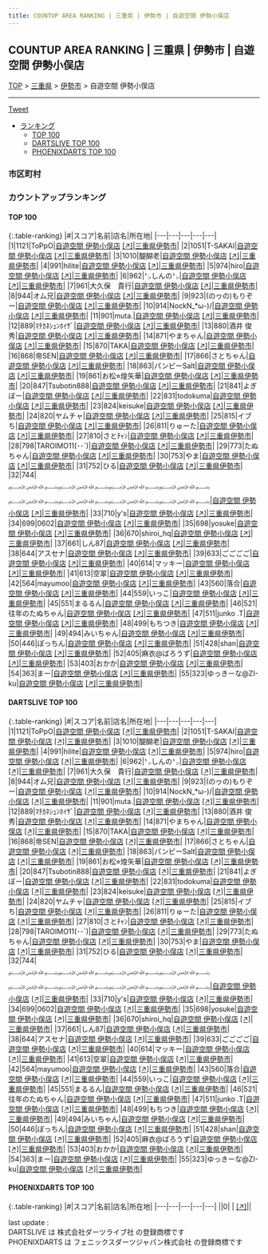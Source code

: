 ```yaml
---
title: COUNTUP AREA RANKING | 三重県 | 伊勢市 | 自遊空間 伊勢小俣店
---
```

## COUNTUP AREA RANKING | 三重県 | 伊勢市 | 自遊空間 伊勢小俣店

[TOP](/darts/rank/) > [三重県](/darts/rank/三重県/) > [伊勢市](/darts/rank/三重県/伊勢市/) > 自遊空間 伊勢小俣店

___

<a href="https://twitter.com/share?ref_src=twsrc%5Etfw" data-text="COUNTUP AREA RANKING | 三重県伊勢市自遊空間 伊勢小俣店" class="twitter-share-button" data-hashtags="DARTSLIVE,PHOENIXDARTS,darts,ダーツ" data-show-count="false">Tweet</a>

* [ランキング](#カウントアップランキング)
    * [TOP 100](#top-100)
    * [DARTSLIVE TOP 100](#dartslive-top-100)
    * [PHOENIXDARTS TOP 100](#phoenixdarts-top-100)

### 市区町村

<ul>

</ul>

### カウントアップランキング

#### TOP 100



{:.table-ranking}
|#|スコア|名前|店名|所在地|
|---|---|---|---|---|
|1|1121|<span class="rank-name-dl">ToPpO</span>|<a href="/darts/rank/shops/c07fbef80e76bdc1a3f63593b5358cc4.html">自遊空間 伊勢小俣店</a> <a href="https://search.dartslive.com/jp/shop/c07fbef80e76bdc1a3f63593b5358cc4">[↗]</a>|<a href="/darts/rank/三重県/伊勢市">三重県伊勢市</a>|
|2|1051|<span class="rank-name-dl">T-SAKAI</span>|<a href="/darts/rank/shops/c07fbef80e76bdc1a3f63593b5358cc4.html">自遊空間 伊勢小俣店</a> <a href="https://search.dartslive.com/jp/shop/c07fbef80e76bdc1a3f63593b5358cc4">[↗]</a>|<a href="/darts/rank/三重県/伊勢市">三重県伊勢市</a>|
|3|1010|<span class="rank-name-dl">醍醐老</span>|<a href="/darts/rank/shops/c07fbef80e76bdc1a3f63593b5358cc4.html">自遊空間 伊勢小俣店</a> <a href="https://search.dartslive.com/jp/shop/c07fbef80e76bdc1a3f63593b5358cc4">[↗]</a>|<a href="/darts/rank/三重県/伊勢市">三重県伊勢市</a>|
|4|991|<span class="rank-name-dl">hilite</span>|<a href="/darts/rank/shops/c07fbef80e76bdc1a3f63593b5358cc4.html">自遊空間 伊勢小俣店</a> <a href="https://search.dartslive.com/jp/shop/c07fbef80e76bdc1a3f63593b5358cc4">[↗]</a>|<a href="/darts/rank/三重県/伊勢市">三重県伊勢市</a>|
|5|974|<span class="rank-name-dl">hiro</span>|<a href="/darts/rank/shops/c07fbef80e76bdc1a3f63593b5358cc4.html">自遊空間 伊勢小俣店</a> <a href="https://search.dartslive.com/jp/shop/c07fbef80e76bdc1a3f63593b5358cc4">[↗]</a>|<a href="/darts/rank/三重県/伊勢市">三重県伊勢市</a>|
|6|962|<span class="rank-name-dl">㌧しんの㌧</span>|<a href="/darts/rank/shops/c07fbef80e76bdc1a3f63593b5358cc4.html">自遊空間 伊勢小俣店</a> <a href="https://search.dartslive.com/jp/shop/c07fbef80e76bdc1a3f63593b5358cc4">[↗]</a>|<a href="/darts/rank/三重県/伊勢市">三重県伊勢市</a>|
|7|961|<span class="rank-name-dl">大久保　貴行</span>|<a href="/darts/rank/shops/c07fbef80e76bdc1a3f63593b5358cc4.html">自遊空間 伊勢小俣店</a> <a href="https://search.dartslive.com/jp/shop/c07fbef80e76bdc1a3f63593b5358cc4">[↗]</a>|<a href="/darts/rank/三重県/伊勢市">三重県伊勢市</a>|
|8|944|<span class="rank-name-dl">オム兄</span>|<a href="/darts/rank/shops/c07fbef80e76bdc1a3f63593b5358cc4.html">自遊空間 伊勢小俣店</a> <a href="https://search.dartslive.com/jp/shop/c07fbef80e76bdc1a3f63593b5358cc4">[↗]</a>|<a href="/darts/rank/三重県/伊勢市">三重県伊勢市</a>|
|9|923|<span class="rank-name-dl">(のヮの)もりぞー</span>|<a href="/darts/rank/shops/c07fbef80e76bdc1a3f63593b5358cc4.html">自遊空間 伊勢小俣店</a> <a href="https://search.dartslive.com/jp/shop/c07fbef80e76bdc1a3f63593b5358cc4">[↗]</a>|<a href="/darts/rank/三重県/伊勢市">三重県伊勢市</a>|
|10|914|<span class="rank-name-dl">NockN_*ω-)/</span>|<a href="/darts/rank/shops/c07fbef80e76bdc1a3f63593b5358cc4.html">自遊空間 伊勢小俣店</a> <a href="https://search.dartslive.com/jp/shop/c07fbef80e76bdc1a3f63593b5358cc4">[↗]</a>|<a href="/darts/rank/三重県/伊勢市">三重県伊勢市</a>|
|11|901|<span class="rank-name-dl">muta.</span>|<a href="/darts/rank/shops/c07fbef80e76bdc1a3f63593b5358cc4.html">自遊空間 伊勢小俣店</a> <a href="https://search.dartslive.com/jp/shop/c07fbef80e76bdc1a3f63593b5358cc4">[↗]</a>|<a href="/darts/rank/三重県/伊勢市">三重県伊勢市</a>|
|12|889|<span class="rank-name-dl">ﾏﾁｶﾈｼｭﾝﾎｲｻﾞ</span>|<a href="/darts/rank/shops/c07fbef80e76bdc1a3f63593b5358cc4.html">自遊空間 伊勢小俣店</a> <a href="https://search.dartslive.com/jp/shop/c07fbef80e76bdc1a3f63593b5358cc4">[↗]</a>|<a href="/darts/rank/三重県/伊勢市">三重県伊勢市</a>|
|13|880|<span class="rank-name-dl">酒井 俊秀</span>|<a href="/darts/rank/shops/c07fbef80e76bdc1a3f63593b5358cc4.html">自遊空間 伊勢小俣店</a> <a href="https://search.dartslive.com/jp/shop/c07fbef80e76bdc1a3f63593b5358cc4">[↗]</a>|<a href="/darts/rank/三重県/伊勢市">三重県伊勢市</a>|
|14|871|<span class="rank-name-dl">やまちゃん</span>|<a href="/darts/rank/shops/c07fbef80e76bdc1a3f63593b5358cc4.html">自遊空間 伊勢小俣店</a> <a href="https://search.dartslive.com/jp/shop/c07fbef80e76bdc1a3f63593b5358cc4">[↗]</a>|<a href="/darts/rank/三重県/伊勢市">三重県伊勢市</a>|
|15|870|<span class="rank-name-dl">TAKA</span>|<a href="/darts/rank/shops/c07fbef80e76bdc1a3f63593b5358cc4.html">自遊空間 伊勢小俣店</a> <a href="https://search.dartslive.com/jp/shop/c07fbef80e76bdc1a3f63593b5358cc4">[↗]</a>|<a href="/darts/rank/三重県/伊勢市">三重県伊勢市</a>|
|16|868|<span class="rank-name-dl">帝SEN</span>|<a href="/darts/rank/shops/c07fbef80e76bdc1a3f63593b5358cc4.html">自遊空間 伊勢小俣店</a> <a href="https://search.dartslive.com/jp/shop/c07fbef80e76bdc1a3f63593b5358cc4">[↗]</a>|<a href="/darts/rank/三重県/伊勢市">三重県伊勢市</a>|
|17|866|<span class="rank-name-dl">さとちゃん</span>|<a href="/darts/rank/shops/c07fbef80e76bdc1a3f63593b5358cc4.html">自遊空間 伊勢小俣店</a> <a href="https://search.dartslive.com/jp/shop/c07fbef80e76bdc1a3f63593b5358cc4">[↗]</a>|<a href="/darts/rank/三重県/伊勢市">三重県伊勢市</a>|
|18|863|<span class="rank-name-dl">パンピーSalt</span>|<a href="/darts/rank/shops/c07fbef80e76bdc1a3f63593b5358cc4.html">自遊空間 伊勢小俣店</a> <a href="https://search.dartslive.com/jp/shop/c07fbef80e76bdc1a3f63593b5358cc4">[↗]</a>|<a href="/darts/rank/三重県/伊勢市">三重県伊勢市</a>|
|19|861|<span class="rank-name-dl">お松⭐︎煌矢華</span>|<a href="/darts/rank/shops/c07fbef80e76bdc1a3f63593b5358cc4.html">自遊空間 伊勢小俣店</a> <a href="https://search.dartslive.com/jp/shop/c07fbef80e76bdc1a3f63593b5358cc4">[↗]</a>|<a href="/darts/rank/三重県/伊勢市">三重県伊勢市</a>|
|20|847|<span class="rank-name-dl">Tsubotin888</span>|<a href="/darts/rank/shops/c07fbef80e76bdc1a3f63593b5358cc4.html">自遊空間 伊勢小俣店</a> <a href="https://search.dartslive.com/jp/shop/c07fbef80e76bdc1a3f63593b5358cc4">[↗]</a>|<a href="/darts/rank/三重県/伊勢市">三重県伊勢市</a>|
|21|841|<span class="rank-name-dl">よぎぼー</span>|<a href="/darts/rank/shops/c07fbef80e76bdc1a3f63593b5358cc4.html">自遊空間 伊勢小俣店</a> <a href="https://search.dartslive.com/jp/shop/c07fbef80e76bdc1a3f63593b5358cc4">[↗]</a>|<a href="/darts/rank/三重県/伊勢市">三重県伊勢市</a>|
|22|831|<span class="rank-name-dl">todokuma</span>|<a href="/darts/rank/shops/c07fbef80e76bdc1a3f63593b5358cc4.html">自遊空間 伊勢小俣店</a> <a href="https://search.dartslive.com/jp/shop/c07fbef80e76bdc1a3f63593b5358cc4">[↗]</a>|<a href="/darts/rank/三重県/伊勢市">三重県伊勢市</a>|
|23|824|<span class="rank-name-dl">keisuke</span>|<a href="/darts/rank/shops/c07fbef80e76bdc1a3f63593b5358cc4.html">自遊空間 伊勢小俣店</a> <a href="https://search.dartslive.com/jp/shop/c07fbef80e76bdc1a3f63593b5358cc4">[↗]</a>|<a href="/darts/rank/三重県/伊勢市">三重県伊勢市</a>|
|24|820|<span class="rank-name-dl">ヤムチャ</span>|<a href="/darts/rank/shops/c07fbef80e76bdc1a3f63593b5358cc4.html">自遊空間 伊勢小俣店</a> <a href="https://search.dartslive.com/jp/shop/c07fbef80e76bdc1a3f63593b5358cc4">[↗]</a>|<a href="/darts/rank/三重県/伊勢市">三重県伊勢市</a>|
|25|815|<span class="rank-name-dl">イブち</span>|<a href="/darts/rank/shops/c07fbef80e76bdc1a3f63593b5358cc4.html">自遊空間 伊勢小俣店</a> <a href="https://search.dartslive.com/jp/shop/c07fbef80e76bdc1a3f63593b5358cc4">[↗]</a>|<a href="/darts/rank/三重県/伊勢市">三重県伊勢市</a>|
|26|811|<span class="rank-name-dl">りゅーた</span>|<a href="/darts/rank/shops/c07fbef80e76bdc1a3f63593b5358cc4.html">自遊空間 伊勢小俣店</a> <a href="https://search.dartslive.com/jp/shop/c07fbef80e76bdc1a3f63593b5358cc4">[↗]</a>|<a href="/darts/rank/三重県/伊勢市">三重県伊勢市</a>|
|27|810|<span class="rank-name-dl">さとﾁｬﾝ</span>|<a href="/darts/rank/shops/c07fbef80e76bdc1a3f63593b5358cc4.html">自遊空間 伊勢小俣店</a> <a href="https://search.dartslive.com/jp/shop/c07fbef80e76bdc1a3f63593b5358cc4">[↗]</a>|<a href="/darts/rank/三重県/伊勢市">三重県伊勢市</a>|
|28|798|<span class="rank-name-dl">TAROIMO11(･･`)</span>|<a href="/darts/rank/shops/c07fbef80e76bdc1a3f63593b5358cc4.html">自遊空間 伊勢小俣店</a> <a href="https://search.dartslive.com/jp/shop/c07fbef80e76bdc1a3f63593b5358cc4">[↗]</a>|<a href="/darts/rank/三重県/伊勢市">三重県伊勢市</a>|
|29|773|<span class="rank-name-dl">たぬちゃん</span>|<a href="/darts/rank/shops/c07fbef80e76bdc1a3f63593b5358cc4.html">自遊空間 伊勢小俣店</a> <a href="https://search.dartslive.com/jp/shop/c07fbef80e76bdc1a3f63593b5358cc4">[↗]</a>|<a href="/darts/rank/三重県/伊勢市">三重県伊勢市</a>|
|30|753|<span class="rank-name-dl">やま</span>|<a href="/darts/rank/shops/c07fbef80e76bdc1a3f63593b5358cc4.html">自遊空間 伊勢小俣店</a> <a href="https://search.dartslive.com/jp/shop/c07fbef80e76bdc1a3f63593b5358cc4">[↗]</a>|<a href="/darts/rank/三重県/伊勢市">三重県伊勢市</a>|
|31|752|<span class="rank-name-dl">ひる</span>|<a href="/darts/rank/shops/c07fbef80e76bdc1a3f63593b5358cc4.html">自遊空間 伊勢小俣店</a> <a href="https://search.dartslive.com/jp/shop/c07fbef80e76bdc1a3f63593b5358cc4">[↗]</a>|<a href="/darts/rank/三重県/伊勢市">三重県伊勢市</a>|
|32|744|<span class="rank-name-dl">﷽﷽﷽﷽﷽﷽﷽﷽</span>|<a href="/darts/rank/shops/c07fbef80e76bdc1a3f63593b5358cc4.html">自遊空間 伊勢小俣店</a> <a href="https://search.dartslive.com/jp/shop/c07fbef80e76bdc1a3f63593b5358cc4">[↗]</a>|<a href="/darts/rank/三重県/伊勢市">三重県伊勢市</a>|
|33|710|<span class="rank-name-dl">y&#x27;s</span>|<a href="/darts/rank/shops/c07fbef80e76bdc1a3f63593b5358cc4.html">自遊空間 伊勢小俣店</a> <a href="https://search.dartslive.com/jp/shop/c07fbef80e76bdc1a3f63593b5358cc4">[↗]</a>|<a href="/darts/rank/三重県/伊勢市">三重県伊勢市</a>|
|34|699|<span class="rank-name-dl">0602</span>|<a href="/darts/rank/shops/c07fbef80e76bdc1a3f63593b5358cc4.html">自遊空間 伊勢小俣店</a> <a href="https://search.dartslive.com/jp/shop/c07fbef80e76bdc1a3f63593b5358cc4">[↗]</a>|<a href="/darts/rank/三重県/伊勢市">三重県伊勢市</a>|
|35|698|<span class="rank-name-dl">yosuke</span>|<a href="/darts/rank/shops/c07fbef80e76bdc1a3f63593b5358cc4.html">自遊空間 伊勢小俣店</a> <a href="https://search.dartslive.com/jp/shop/c07fbef80e76bdc1a3f63593b5358cc4">[↗]</a>|<a href="/darts/rank/三重県/伊勢市">三重県伊勢市</a>|
|36|670|<span class="rank-name-dl">shiroi_hq</span>|<a href="/darts/rank/shops/c07fbef80e76bdc1a3f63593b5358cc4.html">自遊空間 伊勢小俣店</a> <a href="https://search.dartslive.com/jp/shop/c07fbef80e76bdc1a3f63593b5358cc4">[↗]</a>|<a href="/darts/rank/三重県/伊勢市">三重県伊勢市</a>|
|37|661|<span class="rank-name-dl">しん87</span>|<a href="/darts/rank/shops/c07fbef80e76bdc1a3f63593b5358cc4.html">自遊空間 伊勢小俣店</a> <a href="https://search.dartslive.com/jp/shop/c07fbef80e76bdc1a3f63593b5358cc4">[↗]</a>|<a href="/darts/rank/三重県/伊勢市">三重県伊勢市</a>|
|38|644|<span class="rank-name-dl">アスセナ</span>|<a href="/darts/rank/shops/c07fbef80e76bdc1a3f63593b5358cc4.html">自遊空間 伊勢小俣店</a> <a href="https://search.dartslive.com/jp/shop/c07fbef80e76bdc1a3f63593b5358cc4">[↗]</a>|<a href="/darts/rank/三重県/伊勢市">三重県伊勢市</a>|
|39|633|<span class="rank-name-dl">ごごごご</span>|<a href="/darts/rank/shops/c07fbef80e76bdc1a3f63593b5358cc4.html">自遊空間 伊勢小俣店</a> <a href="https://search.dartslive.com/jp/shop/c07fbef80e76bdc1a3f63593b5358cc4">[↗]</a>|<a href="/darts/rank/三重県/伊勢市">三重県伊勢市</a>|
|40|614|<span class="rank-name-dl">マッキー</span>|<a href="/darts/rank/shops/c07fbef80e76bdc1a3f63593b5358cc4.html">自遊空間 伊勢小俣店</a> <a href="https://search.dartslive.com/jp/shop/c07fbef80e76bdc1a3f63593b5358cc4">[↗]</a>|<a href="/darts/rank/三重県/伊勢市">三重県伊勢市</a>|
|41|613|<span class="rank-name-dl">空翠</span>|<a href="/darts/rank/shops/c07fbef80e76bdc1a3f63593b5358cc4.html">自遊空間 伊勢小俣店</a> <a href="https://search.dartslive.com/jp/shop/c07fbef80e76bdc1a3f63593b5358cc4">[↗]</a>|<a href="/darts/rank/三重県/伊勢市">三重県伊勢市</a>|
|42|564|<span class="rank-name-dl">mayumoo</span>|<a href="/darts/rank/shops/c07fbef80e76bdc1a3f63593b5358cc4.html">自遊空間 伊勢小俣店</a> <a href="https://search.dartslive.com/jp/shop/c07fbef80e76bdc1a3f63593b5358cc4">[↗]</a>|<a href="/darts/rank/三重県/伊勢市">三重県伊勢市</a>|
|43|560|<span class="rank-name-dl">落合</span>|<a href="/darts/rank/shops/c07fbef80e76bdc1a3f63593b5358cc4.html">自遊空間 伊勢小俣店</a> <a href="https://search.dartslive.com/jp/shop/c07fbef80e76bdc1a3f63593b5358cc4">[↗]</a>|<a href="/darts/rank/三重県/伊勢市">三重県伊勢市</a>|
|44|559|<span class="rank-name-dl">いっこ</span>|<a href="/darts/rank/shops/c07fbef80e76bdc1a3f63593b5358cc4.html">自遊空間 伊勢小俣店</a> <a href="https://search.dartslive.com/jp/shop/c07fbef80e76bdc1a3f63593b5358cc4">[↗]</a>|<a href="/darts/rank/三重県/伊勢市">三重県伊勢市</a>|
|45|551|<span class="rank-name-dl">まるるん</span>|<a href="/darts/rank/shops/c07fbef80e76bdc1a3f63593b5358cc4.html">自遊空間 伊勢小俣店</a> <a href="https://search.dartslive.com/jp/shop/c07fbef80e76bdc1a3f63593b5358cc4">[↗]</a>|<a href="/darts/rank/三重県/伊勢市">三重県伊勢市</a>|
|46|521|<span class="rank-name-dl">往年のたぬちゃん</span>|<a href="/darts/rank/shops/c07fbef80e76bdc1a3f63593b5358cc4.html">自遊空間 伊勢小俣店</a> <a href="https://search.dartslive.com/jp/shop/c07fbef80e76bdc1a3f63593b5358cc4">[↗]</a>|<a href="/darts/rank/三重県/伊勢市">三重県伊勢市</a>|
|47|511|<span class="rank-name-dl">junko .T</span>|<a href="/darts/rank/shops/c07fbef80e76bdc1a3f63593b5358cc4.html">自遊空間 伊勢小俣店</a> <a href="https://search.dartslive.com/jp/shop/c07fbef80e76bdc1a3f63593b5358cc4">[↗]</a>|<a href="/darts/rank/三重県/伊勢市">三重県伊勢市</a>|
|48|499|<span class="rank-name-dl">もちつき</span>|<a href="/darts/rank/shops/c07fbef80e76bdc1a3f63593b5358cc4.html">自遊空間 伊勢小俣店</a> <a href="https://search.dartslive.com/jp/shop/c07fbef80e76bdc1a3f63593b5358cc4">[↗]</a>|<a href="/darts/rank/三重県/伊勢市">三重県伊勢市</a>|
|49|494|<span class="rank-name-dl">みいちゃん</span>|<a href="/darts/rank/shops/c07fbef80e76bdc1a3f63593b5358cc4.html">自遊空間 伊勢小俣店</a> <a href="https://search.dartslive.com/jp/shop/c07fbef80e76bdc1a3f63593b5358cc4">[↗]</a>|<a href="/darts/rank/三重県/伊勢市">三重県伊勢市</a>|
|50|446|<span class="rank-name-dl">ぽっちん</span>|<a href="/darts/rank/shops/c07fbef80e76bdc1a3f63593b5358cc4.html">自遊空間 伊勢小俣店</a> <a href="https://search.dartslive.com/jp/shop/c07fbef80e76bdc1a3f63593b5358cc4">[↗]</a>|<a href="/darts/rank/三重県/伊勢市">三重県伊勢市</a>|
|51|428|<span class="rank-name-dl">shan</span>|<a href="/darts/rank/shops/c07fbef80e76bdc1a3f63593b5358cc4.html">自遊空間 伊勢小俣店</a> <a href="https://search.dartslive.com/jp/shop/c07fbef80e76bdc1a3f63593b5358cc4">[↗]</a>|<a href="/darts/rank/三重県/伊勢市">三重県伊勢市</a>|
|52|405|<span class="rank-name-dl">麻衣@ばろうず</span>|<a href="/darts/rank/shops/c07fbef80e76bdc1a3f63593b5358cc4.html">自遊空間 伊勢小俣店</a> <a href="https://search.dartslive.com/jp/shop/c07fbef80e76bdc1a3f63593b5358cc4">[↗]</a>|<a href="/darts/rank/三重県/伊勢市">三重県伊勢市</a>|
|53|403|<span class="rank-name-dl">おかか</span>|<a href="/darts/rank/shops/c07fbef80e76bdc1a3f63593b5358cc4.html">自遊空間 伊勢小俣店</a> <a href="https://search.dartslive.com/jp/shop/c07fbef80e76bdc1a3f63593b5358cc4">[↗]</a>|<a href="/darts/rank/三重県/伊勢市">三重県伊勢市</a>|
|54|363|<span class="rank-name-dl">まー</span>|<a href="/darts/rank/shops/c07fbef80e76bdc1a3f63593b5358cc4.html">自遊空間 伊勢小俣店</a> <a href="https://search.dartslive.com/jp/shop/c07fbef80e76bdc1a3f63593b5358cc4">[↗]</a>|<a href="/darts/rank/三重県/伊勢市">三重県伊勢市</a>|
|55|323|<span class="rank-name-dl">ゆっきーな@ZI-ku</span>|<a href="/darts/rank/shops/c07fbef80e76bdc1a3f63593b5358cc4.html">自遊空間 伊勢小俣店</a> <a href="https://search.dartslive.com/jp/shop/c07fbef80e76bdc1a3f63593b5358cc4">[↗]</a>|<a href="/darts/rank/三重県/伊勢市">三重県伊勢市</a>|


#### DARTSLIVE TOP 100



{:.table-ranking}
|#|スコア|名前|店名|所在地|
|---|---|---|---|---|
|1|1121|<span class="rank-name-dl">ToPpO</span>|<a href="/darts/rank/shops/c07fbef80e76bdc1a3f63593b5358cc4.html">自遊空間 伊勢小俣店</a> <a href="https://search.dartslive.com/jp/shop/c07fbef80e76bdc1a3f63593b5358cc4">[↗]</a>|<a href="/darts/rank/三重県/伊勢市">三重県伊勢市</a>|
|2|1051|<span class="rank-name-dl">T-SAKAI</span>|<a href="/darts/rank/shops/c07fbef80e76bdc1a3f63593b5358cc4.html">自遊空間 伊勢小俣店</a> <a href="https://search.dartslive.com/jp/shop/c07fbef80e76bdc1a3f63593b5358cc4">[↗]</a>|<a href="/darts/rank/三重県/伊勢市">三重県伊勢市</a>|
|3|1010|<span class="rank-name-dl">醍醐老</span>|<a href="/darts/rank/shops/c07fbef80e76bdc1a3f63593b5358cc4.html">自遊空間 伊勢小俣店</a> <a href="https://search.dartslive.com/jp/shop/c07fbef80e76bdc1a3f63593b5358cc4">[↗]</a>|<a href="/darts/rank/三重県/伊勢市">三重県伊勢市</a>|
|4|991|<span class="rank-name-dl">hilite</span>|<a href="/darts/rank/shops/c07fbef80e76bdc1a3f63593b5358cc4.html">自遊空間 伊勢小俣店</a> <a href="https://search.dartslive.com/jp/shop/c07fbef80e76bdc1a3f63593b5358cc4">[↗]</a>|<a href="/darts/rank/三重県/伊勢市">三重県伊勢市</a>|
|5|974|<span class="rank-name-dl">hiro</span>|<a href="/darts/rank/shops/c07fbef80e76bdc1a3f63593b5358cc4.html">自遊空間 伊勢小俣店</a> <a href="https://search.dartslive.com/jp/shop/c07fbef80e76bdc1a3f63593b5358cc4">[↗]</a>|<a href="/darts/rank/三重県/伊勢市">三重県伊勢市</a>|
|6|962|<span class="rank-name-dl">㌧しんの㌧</span>|<a href="/darts/rank/shops/c07fbef80e76bdc1a3f63593b5358cc4.html">自遊空間 伊勢小俣店</a> <a href="https://search.dartslive.com/jp/shop/c07fbef80e76bdc1a3f63593b5358cc4">[↗]</a>|<a href="/darts/rank/三重県/伊勢市">三重県伊勢市</a>|
|7|961|<span class="rank-name-dl">大久保　貴行</span>|<a href="/darts/rank/shops/c07fbef80e76bdc1a3f63593b5358cc4.html">自遊空間 伊勢小俣店</a> <a href="https://search.dartslive.com/jp/shop/c07fbef80e76bdc1a3f63593b5358cc4">[↗]</a>|<a href="/darts/rank/三重県/伊勢市">三重県伊勢市</a>|
|8|944|<span class="rank-name-dl">オム兄</span>|<a href="/darts/rank/shops/c07fbef80e76bdc1a3f63593b5358cc4.html">自遊空間 伊勢小俣店</a> <a href="https://search.dartslive.com/jp/shop/c07fbef80e76bdc1a3f63593b5358cc4">[↗]</a>|<a href="/darts/rank/三重県/伊勢市">三重県伊勢市</a>|
|9|923|<span class="rank-name-dl">(のヮの)もりぞー</span>|<a href="/darts/rank/shops/c07fbef80e76bdc1a3f63593b5358cc4.html">自遊空間 伊勢小俣店</a> <a href="https://search.dartslive.com/jp/shop/c07fbef80e76bdc1a3f63593b5358cc4">[↗]</a>|<a href="/darts/rank/三重県/伊勢市">三重県伊勢市</a>|
|10|914|<span class="rank-name-dl">NockN_*ω-)/</span>|<a href="/darts/rank/shops/c07fbef80e76bdc1a3f63593b5358cc4.html">自遊空間 伊勢小俣店</a> <a href="https://search.dartslive.com/jp/shop/c07fbef80e76bdc1a3f63593b5358cc4">[↗]</a>|<a href="/darts/rank/三重県/伊勢市">三重県伊勢市</a>|
|11|901|<span class="rank-name-dl">muta.</span>|<a href="/darts/rank/shops/c07fbef80e76bdc1a3f63593b5358cc4.html">自遊空間 伊勢小俣店</a> <a href="https://search.dartslive.com/jp/shop/c07fbef80e76bdc1a3f63593b5358cc4">[↗]</a>|<a href="/darts/rank/三重県/伊勢市">三重県伊勢市</a>|
|12|889|<span class="rank-name-dl">ﾏﾁｶﾈｼｭﾝﾎｲｻﾞ</span>|<a href="/darts/rank/shops/c07fbef80e76bdc1a3f63593b5358cc4.html">自遊空間 伊勢小俣店</a> <a href="https://search.dartslive.com/jp/shop/c07fbef80e76bdc1a3f63593b5358cc4">[↗]</a>|<a href="/darts/rank/三重県/伊勢市">三重県伊勢市</a>|
|13|880|<span class="rank-name-dl">酒井 俊秀</span>|<a href="/darts/rank/shops/c07fbef80e76bdc1a3f63593b5358cc4.html">自遊空間 伊勢小俣店</a> <a href="https://search.dartslive.com/jp/shop/c07fbef80e76bdc1a3f63593b5358cc4">[↗]</a>|<a href="/darts/rank/三重県/伊勢市">三重県伊勢市</a>|
|14|871|<span class="rank-name-dl">やまちゃん</span>|<a href="/darts/rank/shops/c07fbef80e76bdc1a3f63593b5358cc4.html">自遊空間 伊勢小俣店</a> <a href="https://search.dartslive.com/jp/shop/c07fbef80e76bdc1a3f63593b5358cc4">[↗]</a>|<a href="/darts/rank/三重県/伊勢市">三重県伊勢市</a>|
|15|870|<span class="rank-name-dl">TAKA</span>|<a href="/darts/rank/shops/c07fbef80e76bdc1a3f63593b5358cc4.html">自遊空間 伊勢小俣店</a> <a href="https://search.dartslive.com/jp/shop/c07fbef80e76bdc1a3f63593b5358cc4">[↗]</a>|<a href="/darts/rank/三重県/伊勢市">三重県伊勢市</a>|
|16|868|<span class="rank-name-dl">帝SEN</span>|<a href="/darts/rank/shops/c07fbef80e76bdc1a3f63593b5358cc4.html">自遊空間 伊勢小俣店</a> <a href="https://search.dartslive.com/jp/shop/c07fbef80e76bdc1a3f63593b5358cc4">[↗]</a>|<a href="/darts/rank/三重県/伊勢市">三重県伊勢市</a>|
|17|866|<span class="rank-name-dl">さとちゃん</span>|<a href="/darts/rank/shops/c07fbef80e76bdc1a3f63593b5358cc4.html">自遊空間 伊勢小俣店</a> <a href="https://search.dartslive.com/jp/shop/c07fbef80e76bdc1a3f63593b5358cc4">[↗]</a>|<a href="/darts/rank/三重県/伊勢市">三重県伊勢市</a>|
|18|863|<span class="rank-name-dl">パンピーSalt</span>|<a href="/darts/rank/shops/c07fbef80e76bdc1a3f63593b5358cc4.html">自遊空間 伊勢小俣店</a> <a href="https://search.dartslive.com/jp/shop/c07fbef80e76bdc1a3f63593b5358cc4">[↗]</a>|<a href="/darts/rank/三重県/伊勢市">三重県伊勢市</a>|
|19|861|<span class="rank-name-dl">お松⭐︎煌矢華</span>|<a href="/darts/rank/shops/c07fbef80e76bdc1a3f63593b5358cc4.html">自遊空間 伊勢小俣店</a> <a href="https://search.dartslive.com/jp/shop/c07fbef80e76bdc1a3f63593b5358cc4">[↗]</a>|<a href="/darts/rank/三重県/伊勢市">三重県伊勢市</a>|
|20|847|<span class="rank-name-dl">Tsubotin888</span>|<a href="/darts/rank/shops/c07fbef80e76bdc1a3f63593b5358cc4.html">自遊空間 伊勢小俣店</a> <a href="https://search.dartslive.com/jp/shop/c07fbef80e76bdc1a3f63593b5358cc4">[↗]</a>|<a href="/darts/rank/三重県/伊勢市">三重県伊勢市</a>|
|21|841|<span class="rank-name-dl">よぎぼー</span>|<a href="/darts/rank/shops/c07fbef80e76bdc1a3f63593b5358cc4.html">自遊空間 伊勢小俣店</a> <a href="https://search.dartslive.com/jp/shop/c07fbef80e76bdc1a3f63593b5358cc4">[↗]</a>|<a href="/darts/rank/三重県/伊勢市">三重県伊勢市</a>|
|22|831|<span class="rank-name-dl">todokuma</span>|<a href="/darts/rank/shops/c07fbef80e76bdc1a3f63593b5358cc4.html">自遊空間 伊勢小俣店</a> <a href="https://search.dartslive.com/jp/shop/c07fbef80e76bdc1a3f63593b5358cc4">[↗]</a>|<a href="/darts/rank/三重県/伊勢市">三重県伊勢市</a>|
|23|824|<span class="rank-name-dl">keisuke</span>|<a href="/darts/rank/shops/c07fbef80e76bdc1a3f63593b5358cc4.html">自遊空間 伊勢小俣店</a> <a href="https://search.dartslive.com/jp/shop/c07fbef80e76bdc1a3f63593b5358cc4">[↗]</a>|<a href="/darts/rank/三重県/伊勢市">三重県伊勢市</a>|
|24|820|<span class="rank-name-dl">ヤムチャ</span>|<a href="/darts/rank/shops/c07fbef80e76bdc1a3f63593b5358cc4.html">自遊空間 伊勢小俣店</a> <a href="https://search.dartslive.com/jp/shop/c07fbef80e76bdc1a3f63593b5358cc4">[↗]</a>|<a href="/darts/rank/三重県/伊勢市">三重県伊勢市</a>|
|25|815|<span class="rank-name-dl">イブち</span>|<a href="/darts/rank/shops/c07fbef80e76bdc1a3f63593b5358cc4.html">自遊空間 伊勢小俣店</a> <a href="https://search.dartslive.com/jp/shop/c07fbef80e76bdc1a3f63593b5358cc4">[↗]</a>|<a href="/darts/rank/三重県/伊勢市">三重県伊勢市</a>|
|26|811|<span class="rank-name-dl">りゅーた</span>|<a href="/darts/rank/shops/c07fbef80e76bdc1a3f63593b5358cc4.html">自遊空間 伊勢小俣店</a> <a href="https://search.dartslive.com/jp/shop/c07fbef80e76bdc1a3f63593b5358cc4">[↗]</a>|<a href="/darts/rank/三重県/伊勢市">三重県伊勢市</a>|
|27|810|<span class="rank-name-dl">さとﾁｬﾝ</span>|<a href="/darts/rank/shops/c07fbef80e76bdc1a3f63593b5358cc4.html">自遊空間 伊勢小俣店</a> <a href="https://search.dartslive.com/jp/shop/c07fbef80e76bdc1a3f63593b5358cc4">[↗]</a>|<a href="/darts/rank/三重県/伊勢市">三重県伊勢市</a>|
|28|798|<span class="rank-name-dl">TAROIMO11(･･`)</span>|<a href="/darts/rank/shops/c07fbef80e76bdc1a3f63593b5358cc4.html">自遊空間 伊勢小俣店</a> <a href="https://search.dartslive.com/jp/shop/c07fbef80e76bdc1a3f63593b5358cc4">[↗]</a>|<a href="/darts/rank/三重県/伊勢市">三重県伊勢市</a>|
|29|773|<span class="rank-name-dl">たぬちゃん</span>|<a href="/darts/rank/shops/c07fbef80e76bdc1a3f63593b5358cc4.html">自遊空間 伊勢小俣店</a> <a href="https://search.dartslive.com/jp/shop/c07fbef80e76bdc1a3f63593b5358cc4">[↗]</a>|<a href="/darts/rank/三重県/伊勢市">三重県伊勢市</a>|
|30|753|<span class="rank-name-dl">やま</span>|<a href="/darts/rank/shops/c07fbef80e76bdc1a3f63593b5358cc4.html">自遊空間 伊勢小俣店</a> <a href="https://search.dartslive.com/jp/shop/c07fbef80e76bdc1a3f63593b5358cc4">[↗]</a>|<a href="/darts/rank/三重県/伊勢市">三重県伊勢市</a>|
|31|752|<span class="rank-name-dl">ひる</span>|<a href="/darts/rank/shops/c07fbef80e76bdc1a3f63593b5358cc4.html">自遊空間 伊勢小俣店</a> <a href="https://search.dartslive.com/jp/shop/c07fbef80e76bdc1a3f63593b5358cc4">[↗]</a>|<a href="/darts/rank/三重県/伊勢市">三重県伊勢市</a>|
|32|744|<span class="rank-name-dl">﷽﷽﷽﷽﷽﷽﷽﷽</span>|<a href="/darts/rank/shops/c07fbef80e76bdc1a3f63593b5358cc4.html">自遊空間 伊勢小俣店</a> <a href="https://search.dartslive.com/jp/shop/c07fbef80e76bdc1a3f63593b5358cc4">[↗]</a>|<a href="/darts/rank/三重県/伊勢市">三重県伊勢市</a>|
|33|710|<span class="rank-name-dl">y&#x27;s</span>|<a href="/darts/rank/shops/c07fbef80e76bdc1a3f63593b5358cc4.html">自遊空間 伊勢小俣店</a> <a href="https://search.dartslive.com/jp/shop/c07fbef80e76bdc1a3f63593b5358cc4">[↗]</a>|<a href="/darts/rank/三重県/伊勢市">三重県伊勢市</a>|
|34|699|<span class="rank-name-dl">0602</span>|<a href="/darts/rank/shops/c07fbef80e76bdc1a3f63593b5358cc4.html">自遊空間 伊勢小俣店</a> <a href="https://search.dartslive.com/jp/shop/c07fbef80e76bdc1a3f63593b5358cc4">[↗]</a>|<a href="/darts/rank/三重県/伊勢市">三重県伊勢市</a>|
|35|698|<span class="rank-name-dl">yosuke</span>|<a href="/darts/rank/shops/c07fbef80e76bdc1a3f63593b5358cc4.html">自遊空間 伊勢小俣店</a> <a href="https://search.dartslive.com/jp/shop/c07fbef80e76bdc1a3f63593b5358cc4">[↗]</a>|<a href="/darts/rank/三重県/伊勢市">三重県伊勢市</a>|
|36|670|<span class="rank-name-dl">shiroi_hq</span>|<a href="/darts/rank/shops/c07fbef80e76bdc1a3f63593b5358cc4.html">自遊空間 伊勢小俣店</a> <a href="https://search.dartslive.com/jp/shop/c07fbef80e76bdc1a3f63593b5358cc4">[↗]</a>|<a href="/darts/rank/三重県/伊勢市">三重県伊勢市</a>|
|37|661|<span class="rank-name-dl">しん87</span>|<a href="/darts/rank/shops/c07fbef80e76bdc1a3f63593b5358cc4.html">自遊空間 伊勢小俣店</a> <a href="https://search.dartslive.com/jp/shop/c07fbef80e76bdc1a3f63593b5358cc4">[↗]</a>|<a href="/darts/rank/三重県/伊勢市">三重県伊勢市</a>|
|38|644|<span class="rank-name-dl">アスセナ</span>|<a href="/darts/rank/shops/c07fbef80e76bdc1a3f63593b5358cc4.html">自遊空間 伊勢小俣店</a> <a href="https://search.dartslive.com/jp/shop/c07fbef80e76bdc1a3f63593b5358cc4">[↗]</a>|<a href="/darts/rank/三重県/伊勢市">三重県伊勢市</a>|
|39|633|<span class="rank-name-dl">ごごごご</span>|<a href="/darts/rank/shops/c07fbef80e76bdc1a3f63593b5358cc4.html">自遊空間 伊勢小俣店</a> <a href="https://search.dartslive.com/jp/shop/c07fbef80e76bdc1a3f63593b5358cc4">[↗]</a>|<a href="/darts/rank/三重県/伊勢市">三重県伊勢市</a>|
|40|614|<span class="rank-name-dl">マッキー</span>|<a href="/darts/rank/shops/c07fbef80e76bdc1a3f63593b5358cc4.html">自遊空間 伊勢小俣店</a> <a href="https://search.dartslive.com/jp/shop/c07fbef80e76bdc1a3f63593b5358cc4">[↗]</a>|<a href="/darts/rank/三重県/伊勢市">三重県伊勢市</a>|
|41|613|<span class="rank-name-dl">空翠</span>|<a href="/darts/rank/shops/c07fbef80e76bdc1a3f63593b5358cc4.html">自遊空間 伊勢小俣店</a> <a href="https://search.dartslive.com/jp/shop/c07fbef80e76bdc1a3f63593b5358cc4">[↗]</a>|<a href="/darts/rank/三重県/伊勢市">三重県伊勢市</a>|
|42|564|<span class="rank-name-dl">mayumoo</span>|<a href="/darts/rank/shops/c07fbef80e76bdc1a3f63593b5358cc4.html">自遊空間 伊勢小俣店</a> <a href="https://search.dartslive.com/jp/shop/c07fbef80e76bdc1a3f63593b5358cc4">[↗]</a>|<a href="/darts/rank/三重県/伊勢市">三重県伊勢市</a>|
|43|560|<span class="rank-name-dl">落合</span>|<a href="/darts/rank/shops/c07fbef80e76bdc1a3f63593b5358cc4.html">自遊空間 伊勢小俣店</a> <a href="https://search.dartslive.com/jp/shop/c07fbef80e76bdc1a3f63593b5358cc4">[↗]</a>|<a href="/darts/rank/三重県/伊勢市">三重県伊勢市</a>|
|44|559|<span class="rank-name-dl">いっこ</span>|<a href="/darts/rank/shops/c07fbef80e76bdc1a3f63593b5358cc4.html">自遊空間 伊勢小俣店</a> <a href="https://search.dartslive.com/jp/shop/c07fbef80e76bdc1a3f63593b5358cc4">[↗]</a>|<a href="/darts/rank/三重県/伊勢市">三重県伊勢市</a>|
|45|551|<span class="rank-name-dl">まるるん</span>|<a href="/darts/rank/shops/c07fbef80e76bdc1a3f63593b5358cc4.html">自遊空間 伊勢小俣店</a> <a href="https://search.dartslive.com/jp/shop/c07fbef80e76bdc1a3f63593b5358cc4">[↗]</a>|<a href="/darts/rank/三重県/伊勢市">三重県伊勢市</a>|
|46|521|<span class="rank-name-dl">往年のたぬちゃん</span>|<a href="/darts/rank/shops/c07fbef80e76bdc1a3f63593b5358cc4.html">自遊空間 伊勢小俣店</a> <a href="https://search.dartslive.com/jp/shop/c07fbef80e76bdc1a3f63593b5358cc4">[↗]</a>|<a href="/darts/rank/三重県/伊勢市">三重県伊勢市</a>|
|47|511|<span class="rank-name-dl">junko .T</span>|<a href="/darts/rank/shops/c07fbef80e76bdc1a3f63593b5358cc4.html">自遊空間 伊勢小俣店</a> <a href="https://search.dartslive.com/jp/shop/c07fbef80e76bdc1a3f63593b5358cc4">[↗]</a>|<a href="/darts/rank/三重県/伊勢市">三重県伊勢市</a>|
|48|499|<span class="rank-name-dl">もちつき</span>|<a href="/darts/rank/shops/c07fbef80e76bdc1a3f63593b5358cc4.html">自遊空間 伊勢小俣店</a> <a href="https://search.dartslive.com/jp/shop/c07fbef80e76bdc1a3f63593b5358cc4">[↗]</a>|<a href="/darts/rank/三重県/伊勢市">三重県伊勢市</a>|
|49|494|<span class="rank-name-dl">みいちゃん</span>|<a href="/darts/rank/shops/c07fbef80e76bdc1a3f63593b5358cc4.html">自遊空間 伊勢小俣店</a> <a href="https://search.dartslive.com/jp/shop/c07fbef80e76bdc1a3f63593b5358cc4">[↗]</a>|<a href="/darts/rank/三重県/伊勢市">三重県伊勢市</a>|
|50|446|<span class="rank-name-dl">ぽっちん</span>|<a href="/darts/rank/shops/c07fbef80e76bdc1a3f63593b5358cc4.html">自遊空間 伊勢小俣店</a> <a href="https://search.dartslive.com/jp/shop/c07fbef80e76bdc1a3f63593b5358cc4">[↗]</a>|<a href="/darts/rank/三重県/伊勢市">三重県伊勢市</a>|
|51|428|<span class="rank-name-dl">shan</span>|<a href="/darts/rank/shops/c07fbef80e76bdc1a3f63593b5358cc4.html">自遊空間 伊勢小俣店</a> <a href="https://search.dartslive.com/jp/shop/c07fbef80e76bdc1a3f63593b5358cc4">[↗]</a>|<a href="/darts/rank/三重県/伊勢市">三重県伊勢市</a>|
|52|405|<span class="rank-name-dl">麻衣@ばろうず</span>|<a href="/darts/rank/shops/c07fbef80e76bdc1a3f63593b5358cc4.html">自遊空間 伊勢小俣店</a> <a href="https://search.dartslive.com/jp/shop/c07fbef80e76bdc1a3f63593b5358cc4">[↗]</a>|<a href="/darts/rank/三重県/伊勢市">三重県伊勢市</a>|
|53|403|<span class="rank-name-dl">おかか</span>|<a href="/darts/rank/shops/c07fbef80e76bdc1a3f63593b5358cc4.html">自遊空間 伊勢小俣店</a> <a href="https://search.dartslive.com/jp/shop/c07fbef80e76bdc1a3f63593b5358cc4">[↗]</a>|<a href="/darts/rank/三重県/伊勢市">三重県伊勢市</a>|
|54|363|<span class="rank-name-dl">まー</span>|<a href="/darts/rank/shops/c07fbef80e76bdc1a3f63593b5358cc4.html">自遊空間 伊勢小俣店</a> <a href="https://search.dartslive.com/jp/shop/c07fbef80e76bdc1a3f63593b5358cc4">[↗]</a>|<a href="/darts/rank/三重県/伊勢市">三重県伊勢市</a>|
|55|323|<span class="rank-name-dl">ゆっきーな@ZI-ku</span>|<a href="/darts/rank/shops/c07fbef80e76bdc1a3f63593b5358cc4.html">自遊空間 伊勢小俣店</a> <a href="https://search.dartslive.com/jp/shop/c07fbef80e76bdc1a3f63593b5358cc4">[↗]</a>|<a href="/darts/rank/三重県/伊勢市">三重県伊勢市</a>|


#### PHOENIXDARTS TOP 100



{:.table-ranking}
|#|スコア|名前|店名|所在地|
|---|---|---|---|---|
||0|<span class="rank-name-dl"> </span>|<a href="/darts/rank/shops/.html"></a> <a href="">[↗]</a>|<a href="/darts/rank//"></a>|


<div class="footer border-top border-gray-light mt-5 pt-3 text-right text-gray">
    last update : <span style="font-weight: italic" id="foot_last_modified"></span><br />
    DARTSLIVE は 株式会社ダーツライブ社 の登録商標です<br />
    PHOENIXDARTS は フェニックスダーツジャパン株式会社 の登録商標です<br />
</div>

<script src="https://cdnjs.cloudflare.com/ajax/libs/jquery.tablesorter/2.31.3/js/jquery.tablesorter.min.js" integrity="sha512-qzgd5cYSZcosqpzpn7zF2ZId8f/8CHmFKZ8j7mU4OUXTNRd5g+ZHBPsgKEwoqxCtdQvExE5LprwwPAgoicguNg==" crossorigin="anonymous" referrerpolicy="no-referrer"></script>
<link rel="stylesheet" href="https://cdnjs.cloudflare.com/ajax/libs/jquery.tablesorter/2.31.3/css/theme.default.min.css" integrity="sha512-wghhOJkjQX0Lh3NSWvNKeZ0ZpNn+SPVXX1Qyc9OCaogADktxrBiBdKGDoqVUOyhStvMBmJQ8ZdMHiR3wuEq8+w==" crossorigin="anonymous" referrerpolicy="no-referrer" />
<script>
$(function() {
    $(".table-ranking").tablesorter({sortList:[[0, 0]]});
    $("#foot_last_modified").text(formatDate(new Date(document.lastModified), 'yyyy-MM-dd HH:mm:ss'));
});
</script>

<script async src="https://platform.twitter.com/widgets.js" charset="utf-8"></script>